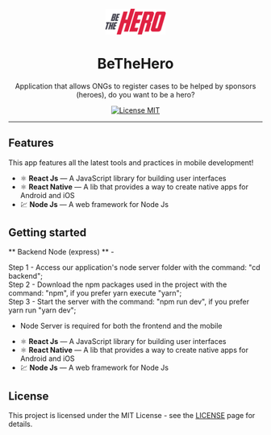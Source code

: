 <h1 align="center">
<br>
  <img src="./frontend/src/assets/logo.svg" alt="YOUR_PROJECT_NAME" width="120">
<br>
<br>
BeTheHero
</h1>

<p align="center">Application that allows ONGs to register cases to be helped by sponsors (heroes), do you want to be a hero?</p>

<p align="center">
  <a href="https://opensource.org/licenses/MIT">
    <img src="https://img.shields.io/badge/License-MIT-blue.svg" alt="License MIT">
  </a>
</p>

<!--
[//]: # (Add your gifs/images here:)
<div>
  <img src="IMAGE_1_URL" alt="demo" height="425">
  <img src="IMAGE_2_URL" alt="demo" height="425">
</div>
-->
<hr />

## Features
[//]: # (Add the features of your project here:)
This app features all the latest tools and practices in mobile development!

- ⚛️ **React Js** — A JavaScript library for building user interfaces
- ⚛️ **React Native** — A lib that provides a way to create native apps for Android and iOS
- 💹 **Node Js** — A web framework for Node Js

## Getting started

** Backend Node (express) ** -

Step 1 - Access our application's node server folder with the command: "cd backend";
<br>
Step 2 - Download the npm packages used in the project with the command: "npm", if you prefer yarn execute "yarn";
<br>
Step 3 - Start the server with the command: "npm run dev", if you prefer yarn run "yarn dev";

* Node Server is required for both the frontend and the mobile

- ⚛️ **React Js** — A JavaScript library for building user interfaces
- ⚛️ **React Native** — A lib that provides a way to create native apps for Android and iOS
- 💹 **Node Js** — A web framework for Node Js



## License

This project is licensed under the MIT License - see the [LICENSE](https://opensource.org/licenses/MIT) page for details.
